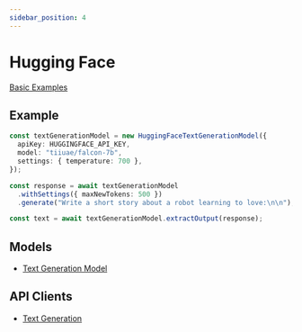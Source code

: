 ```yaml
---
sidebar_position: 4
---
```


# Hugging Face

[Basic Examples](https://github.com/lgrammel/ai-utils.js/tree/main/examples/basic/src/model-provider/huggingface)

## Example

```ts
const textGenerationModel = new HuggingFaceTextGenerationModel({
  apiKey: HUGGINGFACE_API_KEY,
  model: "tiiuae/falcon-7b",
  settings: { temperature: 700 },
});

const response = await textGenerationModel
  .withSettings({ maxNewTokens: 500 })
  .generate("Write a short story about a robot learning to love:\n\n");

const text = await textGenerationModel.extractOutput(response);
```

## Models

- [Text Generation Model](/api/classes/HuggingFaceTextGenerationModel)

## API Clients

- [Text Generation](/api/modules/#callHuggingFaceTextGenerationAPI)
